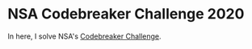 # NSA Codebreaker Challenge 2020

In here, I solve NSA's [Codebreaker Challenge](https://codebreaker.ltsnet.net/challenge).

